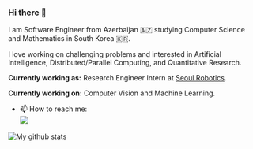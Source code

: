 ### Hi there 👋  

I am Software Engineer from Azerbaijan :azerbaijan: studying Computer Science and Mathematics in South Korea :kr:.  

I love working on challenging problems and interested in Artificial Intelligence, Distributed/Parallel Computing, and Quantitative Research.  

**Currently working as:** Research Engineer Intern at [Seoul Robotics](https://www.seoulrobotics.org/).  

**Currently working on:** Computer Vision and Machine Learning.  

- 📫 How to reach me:  
[![](https://img.icons8.com/metro/26/000000/linkedin.png)](https://www.linkedin.com/in/miraliahmadli/)

![My github stats](https://github-readme-stats.vercel.app/api?username=miraliahmadli&show_icons=true&line_height=40)  

<!--
**miraliahmadli/miraliahmadli** is a ✨ _special_ ✨ repository because its `README.md` (this file) appears on your GitHub profile.
[![HitCount](http://hits.dwyl.com/miraliahmadli/miraliahmadli.svg)](http://hits.dwyl.com/miraliahmadli/miraliahmadli)  

Here are some ideas to get you started:

- 🔭 I’m currently working on ...
- 🌱 I’m currently learning ...
- 👯 I’m looking to collaborate on ...
- 🤔 I’m looking for help with ...
- 💬 Ask me about ...
- 📫 How to reach me: ...
- 😄 Pronouns: ...
- ⚡ Fun fact: ...
-->
